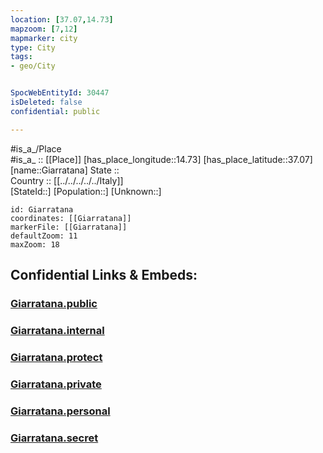 ```yaml
---
location: [37.07,14.73] 
mapzoom: [7,12] 
mapmarker: city 
type: City
tags:
- geo/City


SpocWebEntityId: 30447
isDeleted: false
confidential: public

---
```

#is_a_/Place  
#is_a_ :: [[Place]] 
[has_place_longitude::14.73] 
[has_place_latitude::37.07] 
[name::Giarratana] 
State ::  
Country :: [[../../../../../Italy]]  
[StateId::] 
[Population::] 
[Unknown::] 


```leaflet
id: Giarratana
coordinates: [[Giarratana]] 
markerFile: [[Giarratana]] 
defaultZoom: 11 
maxZoom: 18
```


## Confidential Links & Embeds: 

### [Giarratana.public](/_public/\Earth\Continent\Europe\Europe~South\Italy\regions~Italy\Sicily\Ragusa\CityGiarratana.public.md) 

### [Giarratana.internal](/_internal/\Earth\Continent\Europe\Europe~South\Italy\regions~Italy\Sicily\Ragusa\CityGiarratana.internal.md) 

### [Giarratana.protect](/_protect/\Earth\Continent\Europe\Europe~South\Italy\regions~Italy\Sicily\Ragusa\CityGiarratana.protect.md) 

### [Giarratana.private](/_private/\Earth\Continent\Europe\Europe~South\Italy\regions~Italy\Sicily\Ragusa\CityGiarratana.private.md) 

### [Giarratana.personal](/_personal/\Earth\Continent\Europe\Europe~South\Italy\regions~Italy\Sicily\Ragusa\CityGiarratana.personal.md) 

### [Giarratana.secret](/_secret/\Earth\Continent\Europe\Europe~South\Italy\regions~Italy\Sicily\Ragusa\CityGiarratana.secret.md)

